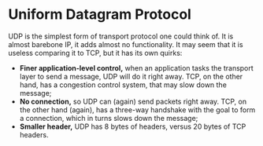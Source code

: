 # Uniform Datagram Protocol

UDP is the simplest form of transport protocol one could think of. It is almost barebone IP, it adds almost no functionality. It may seem that it is useless comparing it to TCP, but it has its own quirks:
- **Finer application-level control,** when an application tasks the transport layer to send a message, UDP will do it right away. TCP, on the other hand, has a congestion control system, that may slow down the message;
- **No connection,** so UDP can (again) send packets right away. TCP, on the other hand (again), has a three-way handshake with the goal to form a connection, which in turns slows down the message;
- **Smaller header,** UDP has 8 bytes of headers, versus 20 bytes of TCP headers.

